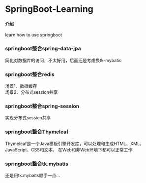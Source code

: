 # SpringBoot-Learning

#### 介绍
learn how to use springboot

### springboot整合spring-data-jpa
简化对数据库的访问，不太好用，后面还是考虑换tk-mybatis

### springboot整合redis
场景1、数据缓存<br/>
场景2、分布式session共享

### springboot整合spring-session
实现分布式session共享

### springboot整合Thymeleaf
Thymeleaf是一个Java模板引擎开发库，可以处理和生成HTML、XML、JavaScript、CSS和文本，
在Web和非Web环境下都可以正常工作

### springboot整合tk.mybatis
还是用tk.mybaits顺手一点...